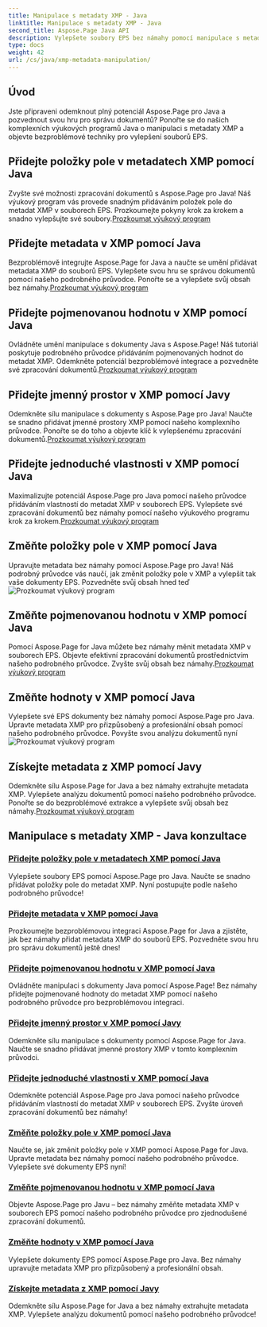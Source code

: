 ```yaml
---
title: Manipulace s metadaty XMP - Java
linktitle: Manipulace s metadaty XMP - Java
second_title: Aspose.Page Java API
description: Vylepšete soubory EPS bez námahy pomocí manipulace s metadaty XMP – od přidávání položek až po extrakci. Vylepšete svou správu dokumentů pomocí našich průvodců.
type: docs
weight: 42
url: /cs/java/xmp-metadata-manipulation/
---
```


## Úvod

Jste připraveni odemknout plný potenciál Aspose.Page pro Java a pozvednout svou hru pro správu dokumentů? Ponořte se do našich komplexních výukových programů Java o manipulaci s metadaty XMP a objevte bezproblémové techniky pro vylepšení souborů EPS.

## Přidejte položky pole v metadatech XMP pomocí Java

 Zvyšte své možnosti zpracování dokumentů s Aspose.Page pro Java! Náš výukový program vás provede snadným přidáváním položek pole do metadat XMP v souborech EPS. Prozkoumejte pokyny krok za krokem a snadno vylepšujte své soubory.[Prozkoumat výukový program](./add-array-items/)

## Přidejte metadata v XMP pomocí Java

 Bezproblémově integrujte Aspose.Page for Java a naučte se umění přidávat metadata XMP do souborů EPS. Vylepšete svou hru se správou dokumentů pomocí našeho podrobného průvodce. Ponořte se a vylepšete svůj obsah bez námahy.[Prozkoumat výukový program](./add-metadata/)

## Přidejte pojmenovanou hodnotu v XMP pomocí Java

Ovládněte umění manipulace s dokumenty Java s Aspose.Page! Náš tutoriál poskytuje podrobného průvodce přidáváním pojmenovaných hodnot do metadat XMP. Odemkněte potenciál bezproblémové integrace a pozvedněte své zpracování dokumentů.[Prozkoumat výukový program](./add-named-value/)

## Přidejte jmenný prostor v XMP pomocí Javy

 Odemkněte sílu manipulace s dokumenty s Aspose.Page pro Java! Naučte se snadno přidávat jmenné prostory XMP pomocí našeho komplexního průvodce. Ponořte se do toho a objevte klíč k vylepšenému zpracování dokumentů.[Prozkoumat výukový program](./add-namespace/)

## Přidejte jednoduché vlastnosti v XMP pomocí Java

 Maximalizujte potenciál Aspose.Page pro Java pomocí našeho průvodce přidáváním vlastností do metadat XMP v souborech EPS. Vylepšete své zpracování dokumentů bez námahy pomocí našeho výukového programu krok za krokem.[Prozkoumat výukový program](./add-simple-properties/)

## Změňte položky pole v XMP pomocí Java

 Upravujte metadata bez námahy pomocí Aspose.Page pro Java! Náš podrobný průvodce vás naučí, jak změnit položky pole v XMP a vylepšit tak vaše dokumenty EPS. Pozvedněte svůj obsah hned teď![Prozkoumat výukový program](./change-array-items/)

## Změňte pojmenovanou hodnotu v XMP pomocí Java

Pomocí Aspose.Page for Java můžete bez námahy měnit metadata XMP v souborech EPS. Objevte efektivní zpracování dokumentů prostřednictvím našeho podrobného průvodce. Zvyšte svůj obsah bez námahy.[Prozkoumat výukový program](./change-named-value/)

## Změňte hodnoty v XMP pomocí Java

 Vylepšete své EPS dokumenty bez námahy pomocí Aspose.Page pro Java. Upravte metadata XMP pro přizpůsobený a profesionální obsah pomocí našeho podrobného průvodce. Povyšte svou analýzu dokumentů nyní![Prozkoumat výukový program](./change-values/)

## Získejte metadata z XMP pomocí Javy

 Odemkněte sílu Aspose.Page for Java a bez námahy extrahujte metadata XMP. Vylepšete analýzu dokumentů pomocí našeho podrobného průvodce. Ponořte se do bezproblémové extrakce a vylepšete svůj obsah bez námahy.[Prozkoumat výukový program](./get-metadata/)
## Manipulace s metadaty XMP - Java konzultace
### [Přidejte položky pole v metadatech XMP pomocí Java](./add-array-items/)
Vylepšete soubory EPS pomocí Aspose.Page pro Java. Naučte se snadno přidávat položky pole do metadat XMP. Nyní postupujte podle našeho podrobného průvodce!
### [Přidejte metadata v XMP pomocí Java](./add-metadata/)
Prozkoumejte bezproblémovou integraci Aspose.Page for Java a zjistěte, jak bez námahy přidat metadata XMP do souborů EPS. Pozvedněte svou hru pro správu dokumentů ještě dnes!
### [Přidejte pojmenovanou hodnotu v XMP pomocí Java](./add-named-value/)
Ovládněte manipulaci s dokumenty Java pomocí Aspose.Page! Bez námahy přidejte pojmenované hodnoty do metadat XMP pomocí našeho podrobného průvodce pro bezproblémovou integraci.
### [Přidejte jmenný prostor v XMP pomocí Javy](./add-namespace/)
Odemkněte sílu manipulace s dokumenty pomocí Aspose.Page for Java. Naučte se snadno přidávat jmenné prostory XMP v tomto komplexním průvodci.
### [Přidejte jednoduché vlastnosti v XMP pomocí Java](./add-simple-properties/)
Odemkněte potenciál Aspose.Page pro Java pomocí našeho průvodce přidáváním vlastností do metadat XMP v souborech EPS. Zvyšte úroveň zpracování dokumentů bez námahy!
### [Změňte položky pole v XMP pomocí Java](./change-array-items/)
Naučte se, jak změnit položky pole v XMP pomocí Aspose.Page for Java. Upravte metadata bez námahy pomocí našeho podrobného průvodce. Vylepšete své dokumenty EPS nyní!
### [Změňte pojmenovanou hodnotu v XMP pomocí Java](./change-named-value/)
Objevte Aspose.Page pro Javu – bez námahy změňte metadata XMP v souborech EPS pomocí našeho podrobného průvodce pro zjednodušené zpracování dokumentů.
### [Změňte hodnoty v XMP pomocí Java](./change-values/)
Vylepšete dokumenty EPS pomocí Aspose.Page pro Java. Bez námahy upravujte metadata XMP pro přizpůsobený a profesionální obsah.
### [Získejte metadata z XMP pomocí Javy](./get-metadata/)
Odemkněte sílu Aspose.Page for Java a bez námahy extrahujte metadata XMP. Vylepšete analýzu dokumentů pomocí našeho podrobného průvodce!